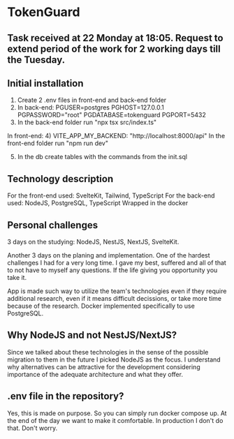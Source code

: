 # TokenGuard

## Task received at 22 Monday at 18:05. Request to extend period of the work for 2 working days till the Tuesday.

## Initial installation

1) Create 2 .env files in front-end and back-end folder
2) In back-end:
PGUSER=postgres
PGHOST=127.0.0.1
PGPASSWORD="root"
PGDATABASE=tokenguard
PGPORT=5432
3) In the back-end folder run "npx tsx src/index.ts"

In front-end:
4) VITE_APP_MY_BACKEND: "http://localhost:8000/api"
In the front-end folder run "npm run dev"

5) In the db create tables with the commands from the init.sql

## Technology description
For the front-end used: SvelteKit, Tailwind, TypeScript
For the back-end used: NodeJS, PostgreSQL, TypeScript
Wrapped in the docker

## Personal challenges
3 days on the studying:
NodeJS, NestJS, NextJS, SvelteKit.

Another 3 days on the planing and implementation.
One of the hardest challenges I had for a very long time. I gave my best, suffered and all of that to not have to myself any questions.
If the life giving you opportunity you take it.

App is made such way to utilize the team's technologies even if they require additional research, even if it means difficult decissions, 
or take more time because of the research.
Docker implemented specifically to use PostgreSQL. 

## Why NodeJS and not NestJS/NextJS?
Since we talked about these technologies in the sense of the possible migration to them in the future I picked
NodeJS as the focus. I understand why alternatives can be attractive for the development considering importance of the adequate architecture and what they offer.

## .env file in the repository?
Yes, this is made on purpose. So you can simply run docker compose up. At the end of the day we want to make it comfortable.
In production I don't do that. Don't worry.
